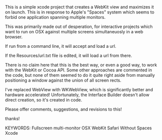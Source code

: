 

This is a simple xcode project that creates a WebKit view and maximizes it on launch.  This is in response to Apple's "Spaces" system which seems to forbid one application spanning multiple monitors.

This was primarily made out of desperation, for interactive projects which want to run on OSX against multiple screens simultaneuosly in a web browser.



If run from a command line, it will accept and load a url.

If the Resources/url.txt file is edited, it will load a url from there.



There is no claim here that this is the best way, or even a good way, to work with the WebKit or Cocoa API.  Some other approaches are commented in the code, but none of them seemed to do it quite right aside from manually positioning a window against the union of all screen rects.

I've replaced WebView with WKWebView, which is significantly better and hardware accelerated!  Unfortunately, the Interface Builder doesn't allow direct creation, so it's created in code.


Please offer comments, suggestions, and revisions to this!

thanks!


KEYWORDS:  Fullscreen multi-monitor OSX WebKit Safari Without Spaces Xcode

